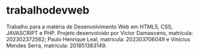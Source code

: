 # trabalhodevweb
Trabalho para a matéria de Desenvolvimento Web em HTML5, CSS, JAVASCRIPT e PHP.
Projeto desenvolvido por Victor Damasceno, matricula: 202302372562; Paulo Henrique Leal, matricula: 202303706049 e Vinicius Mendes Serra, matrícula: 201851363149.

